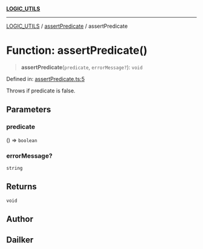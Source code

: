 [**LOGIC_UTILS**](../../README.md)

***

[LOGIC_UTILS](../../README.md) / [assertPredicate](../README.md) / assertPredicate

# Function: assertPredicate()

> **assertPredicate**(`predicate`, `errorMessage?`): `void`

Defined in: [assertPredicate.ts:5](https://github.com/dailker/everyutil/blob/db1e809d4c097dd2ba5f952e07c115f09a518c6c/src/logic/assertPredicate.ts#L5)

Throws if predicate is false.

## Parameters

### predicate

() => `boolean`

### errorMessage?

`string`

## Returns

`void`

## Author

## Dailker
